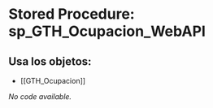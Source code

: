 # Stored Procedure: sp_GTH_Ocupacion_WebAPI

## Usa los objetos:
- [[GTH_Ocupacion]]

*No code available.*
